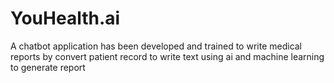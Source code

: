 # YouHealth.ai
A chatbot application has
been developed and
trained to write medical
reports by convert patient
record to write text
using ai and machine learning
to generate report
